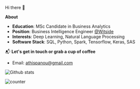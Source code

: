Hi there 🌸

**About**
 * **Education**: MSc Candidate in Business Analytics
 * **Position**: Business Intelligence Engineer [@Witside](https://witside.com/)
 * **Interests**: Deep Learning, Natural Language Processing
 * **Software Stack**: SQL, Python, Spark, Tensorflow, Keras, SAS

 📬 **Let's get in touch or grab a cup of coffee**

<!-- - LinkedIn: [Athina Spanou](https://www.linkedin.com/in/athinaspanou/)-->
- Email: [athispanou@gmail.com](athispanou@gmail.com)

![Github stats](https://github-readme-stats.vercel.app/api?username=AthinaSpanou)

![counter](https://enfmvfjx5whcybi.m.pipedream.net)
